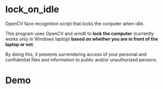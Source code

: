 # lock_on_idle
OpenCV face recognition script that locks the conputer when idle.

This program uses OpenCV and windll to **lock the computer** (currently works only in Windows laptop) **based on whether you are in front of the laptop or not**.

By doing this, it prevents surrendering access of your personal and confidential files and information to public and/or unauthorized persons.

# Demo

<a href="https://imgflip.com/gif/45epfc"></a>
